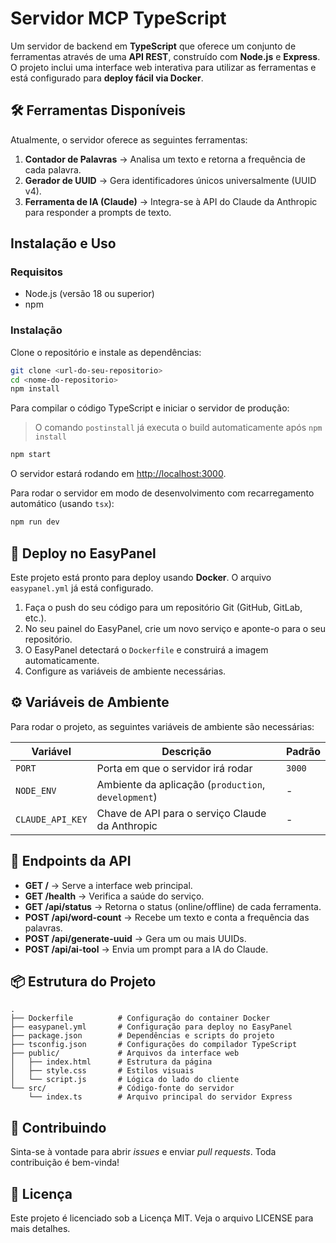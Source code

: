 # Servidor MCP TypeScript 

Um servidor de backend em **TypeScript** que oferece um conjunto de ferramentas através de uma **API REST**, construído com **Node.js** e **Express**. O projeto inclui uma interface web interativa para utilizar as ferramentas e está configurado para **deploy fácil via Docker**.

## 🛠️ Ferramentas Disponíveis

Atualmente, o servidor oferece as seguintes ferramentas:

1. **Contador de Palavras** → Analisa um texto e retorna a frequência de cada palavra.  
2. **Gerador de UUID** → Gera identificadores únicos universalmente (UUID v4).  
3. **Ferramenta de IA (Claude)** → Integra-se à API do Claude da Anthropic para responder a prompts de texto.

## Instalação e Uso

### Requisitos
- Node.js (versão 18 ou superior)  
- npm  

### Instalação
Clone o repositório e instale as dependências:
```bash
git clone <url-do-seu-repositorio>
cd <nome-do-repositorio>
npm install
```

Para compilar o código TypeScript e iniciar o servidor de produção:  
> O comando `postinstall` já executa o build automaticamente após `npm install`
```bash
npm start
```
O servidor estará rodando em [http://localhost:3000](http://localhost:3000).

Para rodar o servidor em modo de desenvolvimento com recarregamento automático (usando `tsx`):
```bash
npm run dev
```

## 🐳 Deploy no EasyPanel

Este projeto está pronto para deploy usando **Docker**. O arquivo `easypanel.yml` já está configurado.  
1. Faça o push do seu código para um repositório Git (GitHub, GitLab, etc.).  
2. No seu painel do EasyPanel, crie um novo serviço e aponte-o para o seu repositório.  
3. O EasyPanel detectará o `Dockerfile` e construirá a imagem automaticamente.  
4. Configure as variáveis de ambiente necessárias.  

## ⚙️ Variáveis de Ambiente

Para rodar o projeto, as seguintes variáveis de ambiente são necessárias:

| Variável        | Descrição                                           | Padrão    |
|-----------------|-----------------------------------------------------|-----------|
| `PORT`          | Porta em que o servidor irá rodar                   | `3000`    |
| `NODE_ENV`      | Ambiente da aplicação (`production`, `development`) | -         |
| `CLAUDE_API_KEY`| Chave de API para o serviço Claude da Anthropic     | -         |

## 📡 Endpoints da API

- **GET /** → Serve a interface web principal.  
- **GET /health** → Verifica a saúde do serviço.  
- **GET /api/status** → Retorna o status (online/offline) de cada ferramenta.  
- **POST /api/word-count** → Recebe um texto e conta a frequência das palavras.  
- **POST /api/generate-uuid** → Gera um ou mais UUIDs.  
- **POST /api/ai-tool** → Envia um prompt para a IA do Claude.  


## 📦 Estrutura do Projeto
```
.
├── Dockerfile          # Configuração do container Docker
├── easypanel.yml       # Configuração para deploy no EasyPanel
├── package.json        # Dependências e scripts do projeto
├── tsconfig.json       # Configurações do compilador TypeScript
├── public/             # Arquivos da interface web
│   ├── index.html      # Estrutura da página
│   ├── style.css       # Estilos visuais
│   └── script.js       # Lógica do lado do cliente
└── src/                # Código-fonte do servidor
    └── index.ts        # Arquivo principal do servidor Express
```

## 🤝 Contribuindo
Sinta-se à vontade para abrir *issues* e enviar *pull requests*. Toda contribuição é bem-vinda!

## 📄 Licença
Este projeto é licenciado sob a Licença MIT. Veja o arquivo LICENSE para mais detalhes.
